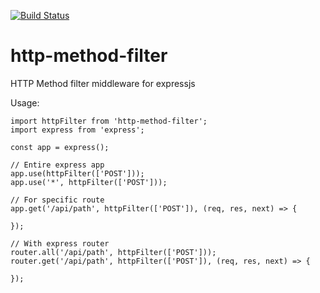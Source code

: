 [![Build Status](https://travis-ci.org/jacobtshirt/http-method-filter.svg?branch=master)](https://travis-ci.org/jacobtshirt/http-method-filter)
# http-method-filter



HTTP Method filter middleware for expressjs

Usage:

```
import httpFilter from 'http-method-filter';
import express from 'express';

const app = express();

// Entire express app
app.use(httpFilter(['POST']));
app.use('*', httpFilter(['POST']));

// For specific route
app.get('/api/path', httpFilter(['POST']), (req, res, next) => {

});

// With express router
router.all('/api/path', httpFilter(['POST']));
router.get('/api/path', httpFilter(['POST']), (req, res, next) => {

});
```
